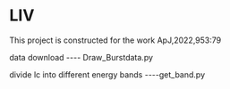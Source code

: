 # LIV
This project is constructed for the work ApJ,2022,953:79

data download ---- Draw_Burstdata.py

divide lc into different energy bands ----get_band.py
